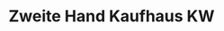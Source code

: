 ---
title: "Zweite Hand Kaufhaus KW"
url: /koenigs-wusterhausen/zweite-hand-kaufhaus-kw/
shop: Kramladen
---